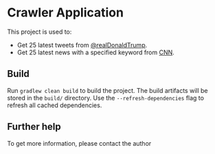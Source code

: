 # Crawler Application

This project is used to:
 - Get 25 latest tweets from [@realDonaldTrump](https://twitter.com/realDonaldTrump).
 - Get 25 latest news with a specified keyword from [CNN](https://edition.cnn.com/).

## Build

Run `gradlew clean build` to build the project. The build artifacts will be stored in the `build/` directory. Use the `--refresh-dependencies` flag to refresh all cached dependencies.


## Further help

To get more information, please contact the author
